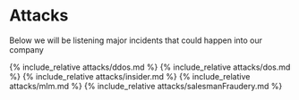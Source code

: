 # Attacks
Below we will be listening major incidents that could happen into our company

{% include_relative attacks/ddos.md %}
{% include_relative attacks/dos.md %}
{% include_relative attacks/insider.md %}
{% include_relative attacks/mIm.md %}
{% include_relative attacks/salesmanFraudery.md %}
